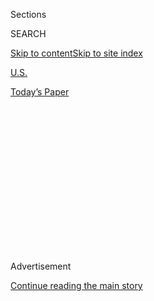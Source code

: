 <div id="app">

<div>

<div>

<div>

<div class="NYTAppHideMasthead css-1q2w90k e1suatyy0">

<div class="section css-ui9rw0 e1suatyy2">

<div class="css-eph4ug er09x8g0">

<div class="css-6n7j50">

</div>

<span class="css-1dv1kvn">Sections</span>

<div class="css-10488qs">

<span class="css-1dv1kvn">SEARCH</span>

</div>

[Skip to content](#site-content)[Skip to site
index](#site-index)

</div>

<div id="masthead-section-label" class="css-1wr3we4 eaxe0e00">

[U.S.](https://www.nytimes3xbfgragh.onion/section/us)

</div>

<div class="css-10698na e1huz5gh0">

</div>

</div>

<div id="masthead-bar-one" class="section hasLinks css-15hmgas e1csuq9d3">

<div class="css-uqyvli e1csuq9d0">

</div>

<div class="css-1uqjmks e1csuq9d1">

</div>

<div class="css-9e9ivx">

[](https://myaccount.nytimes3xbfgragh.onion/auth/login?response_type=cookie&client_id=vi)

</div>

<div class="css-1bvtpon e1csuq9d2">

[Today’s
Paper](https://www.nytimes3xbfgragh.onion/section/todayspaper)

</div>

</div>

</div>

</div>

<div data-aria-hidden="false">

<div id="site-content" data-role="main">

<div>

<div class="css-1aor85t" style="opacity:0.000000001;z-index:-1;visibility:hidden">

<div class="css-1hqnpie">

<div class="css-epjblv">

<span class="css-17xtcya">[U.S.](/section/us)</span><span class="css-x15j1o">|</span><span class="css-fwqvlz">With
Weinstein Conviction, Jury Delivers a Verdict on
\#MeToo</span>

</div>

<div class="css-k008qs">

<div class="css-1iwv8en">

<span class="css-18z7m18"></span>

<div>

</div>

</div>

<span class="css-1n6z4y">https://nyti.ms/2VfnUfj</span>

<div class="css-1705lsu">

<div class="css-4xjgmj">

<div class="css-4skfbu" data-role="toolbar" data-aria-label="Social Media Share buttons, Save button, and Comments Panel with current comment count" data-testid="share-tools">

  - 
  - 
  - 
  - 
    
    <div class="css-6n7j50">
    
    </div>

  - 
  - 

</div>

</div>

</div>

</div>

</div>

</div>

<div class="css-13pd83m">

</div>

<div id="top-wrapper" class="css-1sy8kpn">

<div id="top-slug" class="css-l9onyx">

Advertisement

</div>

[Continue reading the main
story](#after-top)

<div class="ad top-wrapper" style="text-align:center;height:100%;display:block;min-height:250px">

<div id="top" class="place-ad" data-position="top" data-size-key="top">

</div>

</div>

<div id="after-top">

</div>

</div>

<div id="sponsor-wrapper" class="css-1hyfx7x">

<div id="sponsor-slug" class="css-19vbshk">

Supported by

</div>

[Continue reading the main
story](#after-sponsor)

<div id="sponsor" class="ad sponsor-wrapper" style="text-align:center;height:100%;display:block">

</div>

<div id="after-sponsor">

</div>

</div>

News Analysis

<div class="css-1vkm6nb ehdk2mb0">

# With Weinstein Conviction, Jury Delivers a Verdict on \#MeToo

</div>

<div class="css-79elbk" data-testid="photoviewer-wrapper">

<div class="css-z3e15g" data-testid="photoviewer-wrapper-hidden">

</div>

<div class="css-1a48zt4 ehw59r15" data-testid="photoviewer-children">

![<span class="css-16f3y1r e13ogyst0" data-aria-hidden="true">Convicting
Harvey Weinstein of two felony sex crimes, a jury suggested that
accountability extended from the court of public opinion to a court of
law.</span><span class="css-cnj6d5 e1z0qqy90" itemprop="copyrightHolder"><span class="css-1ly73wi e1tej78p0">Credit...</span><span><span>Desiree
Rios for The New York
Times</span></span></span>](https://static01.graylady3jvrrxbe.onion/images/2020/02/21/multimedia/00assessweinsteinconvict/merlin_169281399_f4050797-eeff-4976-b090-4c6b8721874f-articleLarge.jpg?quality=75&auto=webp&disable=upscale)

</div>

</div>

<div class="css-xt80pu e12qa4dv0">

<div class="css-18e8msd">

<div class="css-vp77d3 epjyd6m0">

<div class="css-1baulvz">

By [<span class="css-1baulvz" itemprop="name">Megan
Twohey</span>](https://www.nytimes3xbfgragh.onion/by/megan-twohey) and
[<span class="css-1baulvz last-byline" itemprop="name">Jodi
Kantor</span>](https://www.nytimes3xbfgragh.onion/by/jodi-kantor)

</div>

</div>

  - 
    
    <div class="css-ld3wwf e16638kd2">
    
    Feb. 24,
    2020
    
    </div>

  - 
    
    <div class="css-4xjgmj">
    
    <div class="css-d8bdto" data-role="toolbar" data-aria-label="Social Media Share buttons, Save button, and Comments Panel with current comment count" data-testid="share-tools">
    
      - 
      - 
      - 
      - 
        
        <div class="css-6n7j50">
        
        </div>
    
      - 
      - 
    
    </div>
    
    </div>

</div>

</div>

<div class="section meteredContent css-1r7ky0e" name="articleBody" itemprop="articleBody">

<div class="css-1fanzo5 StoryBodyCompanionColumn">

<div class="css-53u6y8">

The criminal case against [Harvey
Weinstein](https://www.nytimes3xbfgragh.onion/2020/02/25/us/politics/trump-weinstein-verdict.html)
was a long shot.

Many of his accusers were bracing for an acquittal. Fellow prosecutors
across the country were quietly questioning whether the New York
district attorney, Cyrus R. Vance Jr., had made a mistake by bringing
charges.

But by pushing the boundaries of sex-crimes prosecutions, the Manhattan
prosecutors delivered what many people declared a victory for the global
movement against sexual misconduct that Mr. Weinstein’s actions had
helped ignite.

“It’s a perfect test case of what happens when a culture begins to
shift,” said Deborah Tuerkheimer, a law professor at Northwestern.

Along the way, one accuser had to be dropped from the case amid
allegations of police misconduct. The central victims acknowledged
having had consensual sex with the Hollywood producer after being
attacked by him, and one had an intimate relationship with him that
stretched for several years. Prosecutors almost never try cases in those
circumstances, deeming them [too messy to win
convictions](https://www.nytimes3xbfgragh.onion/2020/02/07/nyregion/harvey-weinstein-trial-consent.html).
At every turn, Mr. Weinstein’s lawyers argued he was a victim of the
\#MeToo movement gone too far.

</div>

</div>

<div class="css-1fanzo5 StoryBodyCompanionColumn">

<div class="css-53u6y8">

[The jury’s
verdict](https://www.nytimes3xbfgragh.onion/2020/02/24/nyregion/harvey-weinstein-trial-rape-verdict.html)
was ultimately mixed. Mr. Weinstein was acquitted of two counts of
predatory sexual assault, the most serious charges against him. The jury
had suggested on Friday that it was deadlocked on those counts.

“This wasn’t ‘Believe all women,’ and certainly not ‘Believe everything
women are saying,’” said Isabelle Kirshner, a former Manhattan
prosecutor turned criminal defense lawyer, who has represented men
accused of sexual assault. “It looks like they were fairly careful on
what they decided.”

But prosecutors persuaded the jury to convict on two felony sexual
assault charges — which could send him to prison for up to 29 years —
suggesting that accountability stretches from the court of public
opinion to the court of criminal law.

On Monday, some of Mr. Weinstein’s more than 90 accusers, and others
around the world, reacted to the verdict with relief, tears and
gratitude that the law had spoken for them.

“For so long these women believed that he was untouchable and could
never be held responsible, but now the criminal justice system has found
him guilty,” said Tarana Burke, the founder of the \#MeToo movement.
“That sends a powerful message.”

</div>

</div>

<div class="css-1fanzo5 StoryBodyCompanionColumn">

<div class="css-53u6y8">

*\[Ashley Judd and other Weinstein accusers* [*spoke to The Times about
the
verdict.*](https://www.nytimes3xbfgragh.onion/2020/02/24/nyregion/harvey-weinstein-accusers.html?action=click&module=Intentional&pgtype=Article)*\]*

The \#MeToo movement helped propel the prosecution. Mr. Vance, the
district attorney, had drawn criticism for failing to prosecute Mr.
Weinstein in 2015 after an Italian model complained to the police that
the producer had grabbed her breasts and tried to force his hand up her
skirt. And some of Mr. Weinstein’s accusers who had not previously gone
to the police were then willing to participate in the criminal justice
process if it meant supporting and protecting other women.

“I just wanted to add my voice in support, and share my experience with
the hopes of helping anyone else who was” victimized, Miriam Haley, a
former production assistant, said on the witness stand.

“I did it for all of us,” Dawn Dunning, who served as a supporting
witness in the trial, said in an interview on Monday. “I did it for the
women who couldn’t testify. I couldn’t not do it.”

Joan Illuzzi, the lead prosecutor, did not have much by way of forensic
evidence or direct witnesses to prove wrongdoing. Instead, her team
strove to establish a pattern of predation, putting four additional
women on the stand who told similar stories of rape or abuse by Mr.
Weinstein. Those types of supporting witnesses had proved crucial in the
successful prosecution of Bill Cosby in 2018. In the Weinstein trial,
they provided testimony that was much larger than the sum of its parts,
reflecting the collective power of women’s voices at the core of
\#MeToo.

For decades Mr. Weinstein [used high-priced lawyers and secret
settlements](https://www.nytimes3xbfgragh.onion/interactive/2017/12/05/us/harvey-weinstein-complicity.html)
to silence women with allegations of sexual misconduct against him. But
during the trial, which began in early January, he was the one who could
not speak. On the advice of his lawyers, he did not take the stand.
Instead, he listened as six women testified about what they said he had
done to them.

Many of the women described being humiliated by the producer. As they
spoke, Mr. Weinstein often appeared humiliated. At one point, as one
accuser, Jessica Mann, described his genitals, Mr. Weinstein hung his
head.

To counter the allegations, Mr. Weinstein and his legal team drummed
home the message that \#MeToo had spun out of control.

</div>

</div>

<div class="css-1fanzo5 StoryBodyCompanionColumn">

<div class="css-53u6y8">

On the day of his arrest, he walked into a TriBeCa precinct house
carrying a biography of Elia Kazan, the Hollywood director who became a
victim of McCarthyism. He switched counsel several times, finally
setting on Donna Rotunno, a Chicago lawyer who framed much of her
defense as a broader attack on \#MeToo. She argued that Mr. Weinstein’s
sexual encounters were consensual, that his accusers were lying to
achieve celebrity status, that women weren’t taking responsibility for
their safety, and that men were the true victims and the movement had
robbed them of their fundamental rights.

In [an interview with “The
Daily,”](https://www.nytimes3xbfgragh.onion/2020/02/07/podcasts/the-daily/weinstein-trial.html)
Ms. Rotunno asserted that she had never been a victim of sexual assault
because she had never put herself “in that position.”

In her closing argument, she criticized what she said was “a universe
that strips adult women of common sense, autonomy and responsibility.”

But the jury appears to have rejected those arguments. The Weinstein
verdict could prove a symbolic turning point, legal experts said,
showing that sex crimes don’t necessarily follow neat scripts and
reshaping public beliefs about which victims deserve their day in court.

The verdict provides hope that we can “have a criminal justice system
that reflects the reality of sexual violence,” said Fatima Goss Graves,
the president of the National Women’s Law Center.

Mr. Weinstein’s legal team has already said it will appeal the
convictions, of rape and criminal sexual act. The producer also faces a
separate criminal prosecution in Los Angeles, where he has been charged
with raping one woman and sexually assaulting another.

Jane Manning, a former Queens prosecutor and founder of the Women’s
Equal Justice Project, said she hoped the Weinstein case would inspire
other prosecutors around the country to pursue similarly challenging
cases.

“That’s how to cultivate the skill set to try them successfully,” she
said. “We need prosecutors to show courage.”

</div>

</div>

</div>

<div>

</div>

<div>

</div>

<div>

</div>

<div>

<div id="bottom-wrapper" class="css-1ede5it">

<div id="bottom-slug" class="css-l9onyx">

Advertisement

</div>

[Continue reading the main
story](#after-bottom)

<div id="bottom" class="ad bottom-wrapper" style="text-align:center;height:100%;display:block;min-height:90px">

</div>

<div id="after-bottom">

</div>

</div>

</div>

</div>

</div>

## Site Index

<div>

</div>

## Site Information Navigation

  - [© <span>2020</span> <span>The New York Times
    Company</span>](https://help.nytimes3xbfgragh.onion/hc/en-us/articles/115014792127-Copyright-notice)

<!-- end list -->

  - [NYTCo](https://www.nytco.com/)
  - [Contact
    Us](https://help.nytimes3xbfgragh.onion/hc/en-us/articles/115015385887-Contact-Us)
  - [Work with us](https://www.nytco.com/careers/)
  - [Advertise](https://nytmediakit.com/)
  - [T Brand Studio](http://www.tbrandstudio.com/)
  - [Your Ad
    Choices](https://www.nytimes3xbfgragh.onion/privacy/cookie-policy#how-do-i-manage-trackers)
  - [Privacy](https://www.nytimes3xbfgragh.onion/privacy)
  - [Terms of
    Service](https://help.nytimes3xbfgragh.onion/hc/en-us/articles/115014893428-Terms-of-service)
  - [Terms of
    Sale](https://help.nytimes3xbfgragh.onion/hc/en-us/articles/115014893968-Terms-of-sale)
  - [Site
    Map](https://spiderbites.nytimes3xbfgragh.onion)
  - [Help](https://help.nytimes3xbfgragh.onion/hc/en-us)
  - [Subscriptions](https://www.nytimes3xbfgragh.onion/subscription?campaignId=37WXW)

</div>

</div>

</div>

</div>
